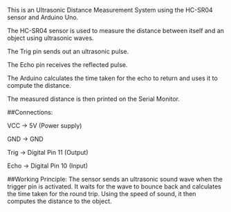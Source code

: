 This is an Ultrasonic Distance Measurement System using the HC-SR04 sensor and Arduino Uno.

The HC-SR04 sensor is used to measure the distance between itself and an object using ultrasonic waves.

The Trig pin sends out an ultrasonic pulse.

The Echo pin receives the reflected pulse.

The Arduino calculates the time taken for the echo to return and uses it to compute the distance.

The measured distance is then printed on the Serial Monitor.

##Connections:

VCC → 5V (Power supply)

GND → GND

Trig → Digital Pin 11 (Output)

Echo → Digital Pin 10 (Input)

##Working Principle:
The sensor sends an ultrasonic sound wave when the trigger pin is activated. It waits for the wave to bounce back and calculates the time taken for the round trip. Using the speed of sound, it then computes the distance to the object.
